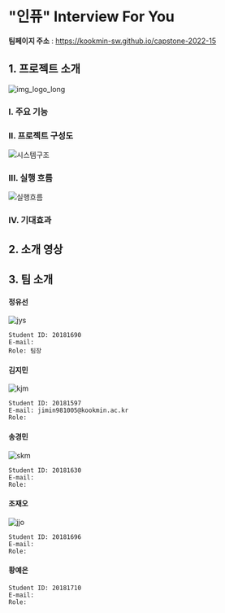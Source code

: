 # "인퓨" Interview For You

**팀페이지 주소** : https://kookmin-sw.github.io/capstone-2022-15

## 1. 프로젝트 소개
![img_logo_long](https://user-images.githubusercontent.com/39540525/158740938-f31ba6ad-a470-444c-b433-1924d181d633.png)



### I. 주요 기능 

### II. 프로젝트 구성도
![시스템구조](https://user-images.githubusercontent.com/39400030/160230114-b46112d2-c1b6-4f6a-86d0-8f83f46dab45.jpeg)

### III. 실행 흐름

![실행흐름](https://user-images.githubusercontent.com/39400030/160230118-cd7127d6-6d8b-424c-b7b8-cd0edc19cd31.jpeg)
 
 
### IV. 기대효과


## 2. 소개 영상
<!--
200초 동영상 
-->


## 3. 팀 소개

#### 정유선 
![jys](https://user-images.githubusercontent.com/39400030/161191794-c365e6c8-3a43-4030-84cb-b875f90637bd.png)

```
Student ID: 20181690
E-mail: 
Role: 팀장
```


#### 김지민 
![kjm](https://user-images.githubusercontent.com/39400030/161191988-d428db0a-437a-47e8-b90d-17d4b82c52a2.png)

```
Student ID: 20181597
E-mail: jimin981005@kookmin.ac.kr
Role: 
```


#### 송경민
![skm](https://user-images.githubusercontent.com/39400030/161191790-ffb69be5-2a37-4772-a9ae-832c82c448f5.png)

```
Student ID: 20181630
E-mail: 
Role:  
```

#### 조재오
![jjo](https://user-images.githubusercontent.com/39400030/161191993-adfc28e6-3653-485c-9dac-8d0ac1a23d05.png)

```
Student ID: 20181696
E-mail: 
Role: 
```

#### 황예은
<!--
이미지
-->
```
Student ID: 20181710
E-mail: 
Role: 
```

